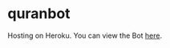 # quranbot
Hosting on Heroku. 
You can view the Bot [here](https://twitter.com/ayahsfromquran.com/).
